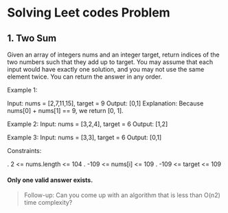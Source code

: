 # Solving Leet codes Problem 
## 1. Two Sum
Given an array of integers nums and an integer target, return indices of the two numbers such that they add up to target.
You may assume that each input would have exactly one solution, and you may not use the same element twice.
You can return the answer in any order.


Example 1:

Input: nums = [2,7,11,15], target = 9
Output: [0,1]
Explanation: Because nums[0] + nums[1] == 9, we return [0, 1].


Example 2:
Input: nums = [3,2,4], target = 6
Output: [1,2]

Example 3:
Input: nums = [3,3], target = 6
Output: [0,1]

Constraints:

. 2 <= nums.length <= 104
. -109 <= nums[i] <= 109
. -109 <= target <= 109
#### Only one valid answer exists.
 

> Follow-up: Can you come up with an algorithm that is less than O(n2) time complexity?

